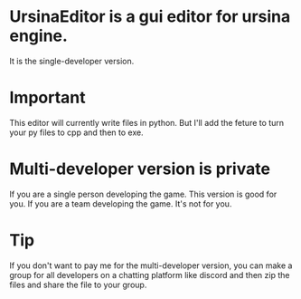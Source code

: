 # UrsinaEditor is a gui editor for ursina engine.
It is the single-developer version. 

# Important
This editor will currently write files in python. But I'll add the feture to turn your py files to cpp and then to exe.

# Multi-developer version is private
If you are a single person developing the game. This version is good for you.
If you are a team developing the game. It's not for you.

# Tip
If you don't want to pay me for the multi-developer version, you can make a group for all developers on a chatting platform like discord and then zip the files and share the file to your group.
